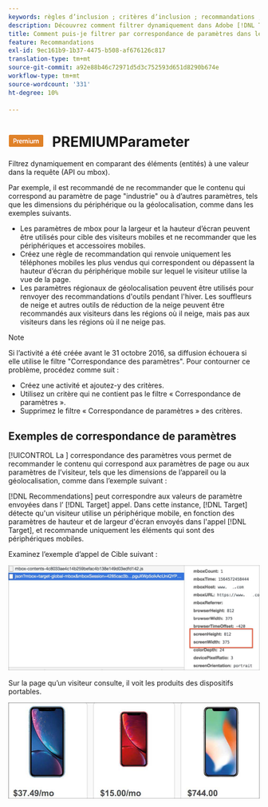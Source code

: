 ```yaml
---
keywords: règles d’inclusion ; critères d’inclusion ; recommandations ; promotion ; promotions ; filtrage dynamique ; dynamique ; correspondance de paramètre
description: Découvrez comment filtrer dynamiquement dans Adobe [!DNL Target] Recommendations en comparant des éléments (entités) à une valeur dans la requête (API ou mbox).
title: Comment puis-je filtrer par correspondance de paramètres dans les Activités Recommendations ?
feature: Recommandations
exl-id: 9ec161b9-1b37-4475-b508-af676126c817
translation-type: tm+mt
source-git-commit: a92e88b46c72971d5d3c752593d651d8290b674e
workflow-type: tm+mt
source-wordcount: '331'
ht-degree: 10%

---
```


# ![Correspondance ](/help/assets/premium.png) PREMIUMParameter

Filtrez dynamiquement en comparant des éléments (entités) à une valeur dans la requête (API ou mbox).

Par exemple, il est recommandé de ne recommander que le contenu qui correspond au paramètre de page &quot;industrie&quot; ou à d’autres paramètres, tels que les dimensions du périphérique ou la géolocalisation, comme dans les exemples suivants.

* Les paramètres de mbox pour la largeur et la hauteur d’écran peuvent être utilisés pour cible des visiteurs mobiles et ne recommander que les périphériques et accessoires mobiles.
* Créez une règle de recommandation qui renvoie uniquement les téléphones mobiles les plus vendus qui correspondent ou dépassent la hauteur d’écran du périphérique mobile sur lequel le visiteur utilise la vue de la page.
* Les paramètres régionaux de géolocalisation peuvent être utilisés pour renvoyer des recommandations d&#39;outils pendant l&#39;hiver. Les souffleurs de neige et autres outils de réduction de la neige peuvent être recommandés aux visiteurs dans les régions où il neige, mais pas aux visiteurs dans les régions où il ne neige pas.

>[!NOTE]
>
>Si l’activité a été créée avant le 31 octobre 2016, sa diffusion échouera si elle utilise le filtre &quot;Correspondance des paramètres&quot;. Pour contourner ce problème, procédez comme suit :
>
>* Créez une activité et ajoutez-y des critères.
>* Utilisez un critère qui ne contient pas le filtre « Correspondance de paramètres ».
>* Supprimez le filtre « Correspondance de paramètres » des critères.


## Exemples de correspondance de paramètres

[!UICONTROL La ] correspondance des paramètres vous permet de recommander le contenu qui correspond aux paramètres de page ou aux paramètres de l’visiteur, tels que les dimensions de l’appareil ou la géolocalisation, comme dans l’exemple suivant :

[!DNL Recommendations] peut correspondre aux valeurs de paramètre envoyées dans l’ [!DNL Target] appel. Dans cette instance, [!DNL Target] détecte qu&#39;un visiteur utilise un périphérique mobile, en fonction des paramètres de hauteur et de largeur d&#39;écran envoyés dans l&#39;appel [!DNL Target], et recommande uniquement les éléments qui sont des périphériques mobiles.

Examinez l’exemple d’appel de Cible suivant :

![Appel de cible](/help/c-recommendations/c-algorithms/assets/example-target-call-2.png)

Sur la page qu’un visiteur consulte, il voit les produits des dispositifs portables.

![Produits de périphériques mobiles](/help/c-recommendations/c-algorithms/assets/phones.png)
